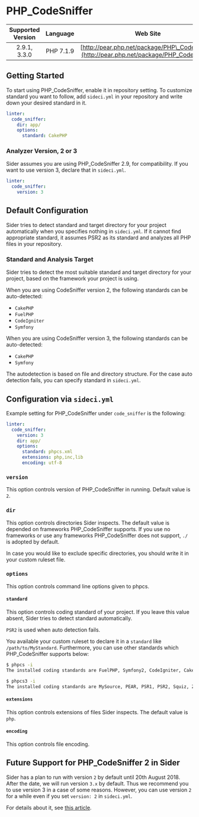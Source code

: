# PHP\_CodeSniffer

| Supported Version | Language | Web Site |
|:--:|:--:|:--:|
| 2.9.1, 3.3.0 | PHP 7.1.9 | [http://pear.php.net/package/PHP\_CodeSniffer](http://pear.php.net/package/PHP_CodeSniffer) |

## Getting Started

To start using PHP\_CodeSniffer, enable it in repository setting. To customize standard you want to follow, add `sideci.yml` in your repository and write down your desired standard in it.

```yaml:sideci.yml
linter:
  code_sniffer:
    dir: app/
    options:
      standard: CakePHP
```

### Analyzer Version, 2 or 3

Sider assumes you are using PHP\_CodeSniffer 2.9, for compatibility. If you want to use version 3, declare that in `sideci.yml`.

```yaml:sideci.yml
linter:
  code_sniffer:
    version: 3
```

## Default Configuration

Sider tries to detect standard and target directory for your project automatically when you specifies nothing in `sideci.yml`. If it cannot find appropriate standard, it assumes PSR2 as its standard and analyzes all PHP files in your repository.

### Standard and Analysis Target

Sider tries to detect the most suitable standard and target directory for your project, based on the framework your project is using.

When you are using CodeSniffer version 2, the following standards can be auto-detected:

* `CakePHP`
* `FuelPHP`
* `CodeIgniter`
* `Symfony`

When you are using CodeSniffer version 3, the following standards can be auto-detected:

* `CakePHP`
* `Symfony`

The autodetection is based on file and directory structure. For the case auto detection fails, you can specify standard in `sideci.yml`.

## Configuration via `sideci.yml`

Example setting for PHP\_CodeSniffer under `code_sniffer` is the following:

```yaml:sideci.yml
linter:
  code_sniffer:
    version: 3
    dir: app/
    options:
      standard: phpcs.xml
      extensions: php,inc,lib
      encoding: utf-8
```

### `version`

This option controls version of PHP\_CodeSniffer in running. Default value is `2`.

### `dir`

This option controls directories Sider inspects. The default value is depended on frameworks PHP\_CodeSniffer supports. If you use no frameworks or use any frameworks PHP\_CodeSniffer does not support, `./` is adopted by default.

In case you would like to exclude specific directories, you should write it in your custom ruleset file.

### `options`

This option controls command line options given to phpcs.

#### `standard`

This option controls coding standard of your project. If you leave this value absent, Sider tries to detect standard automatically.

`PSR2` is used when auto detection fails.

You available your custom ruleset to declare it in a `standard` like `/path/to/MyStandard`. Furthermore, you can use other standards which PHP\_CodeSniffer supports below:

```bash
$ phpcs -i
The installed coding standards are FuelPHP, Symfony2, CodeIgniter, CakePHP, PEAR, Zend, Squiz, PSR2, PHPCS, PSR1, MySource, WordPress-Docs, WordPress-Extra, WordPress-VIP, WordPress and WordPress-Core
```

```bash
$ phpcs3 -i
The installed coding standards are MySource, PEAR, PSR1, PSR2, Squiz, Zend, Symfony, CakePHP, WordPress-Docs, WordPress-Core, WordPress, WordPress-Extra and WordPress-VIP
```

#### `extensions`

This option controls extensions of files Sider inspects. The default value is `php`.

#### `encoding`

This option controls file encoding.

## Future Support for PHP\_CodeSniffer 2 in Sider

Sider has a plan to run with version `2` by default until 20th August 2018. After the date, we will run version `3.x` by default. Thus we recommend you to use version 3 in a case of some reasons. However, you can use version `2` for a while even if you set `version: 2` in `sideci.yml`.

For details about it, see [this article](https://blog.sideci.com/sider-will-use-php-codesniffer-version-3-by-default-dd09e73273d5).

